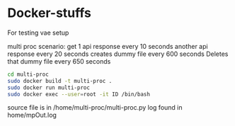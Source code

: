 # Docker-stuffs

For testing vae setup

multi proc scenario:
get 1 api response every 10 seconds
another api response every 20 seconds
creates dummy file every 600 seconds
Deletes that dummy file every 650 seconds


```bash
cd multi-proc
sudo docker build -t multi-proc .
sudo docker run multi-proc
sudo docker exec --user=root -it ID /bin/bash
```

source file is in /home/multi-proc/multi-proc.py
log found in home/mpOut.log 
